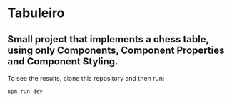 # Tabuleiro
## Small project that implements a chess table, using only Components, Component Properties and Component Styling.

To see the results, clone this repository and then run: 
```
npm run dev
```
